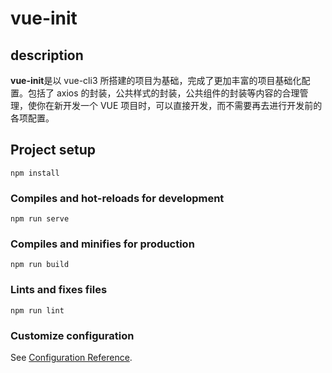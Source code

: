 # vue-init

## description

**vue-init**是以 vue-cli3 所搭建的项目为基础，完成了更加丰富的项目基础化配置。包括了 axios 的封装，公共样式的封装，公共组件的封装等内容的合理管理，使你在新开发一个 VUE 项目时，可以直接开发，而不需要再去进行开发前的各项配置。

## Project setup

```
npm install
```

### Compiles and hot-reloads for development

```
npm run serve
```

### Compiles and minifies for production

```
npm run build
```

### Lints and fixes files

```
npm run lint
```

### Customize configuration

See [Configuration Reference](https://cli.vuejs.org/config/).
